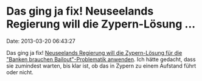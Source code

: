 Das ging ja fix! Neuseelands Regierung will die Zypern-Lösung \...
==================================================================

Date: 2013-03-20 06:43:27

Das ging ja fix! [Neuseelands Regierung will die Zypern-Lösung für die
\"Banken brauchen Bailout\"-Problematik
anwenden](http://www.greens.org.nz/press-releases/national-planning-cyprus-style-solution-new-zealand).
Ich hätte gedacht, dass sie zumindest warten, bis klar ist, ob das in
Zypern zu einem Aufstand führt oder nicht.

